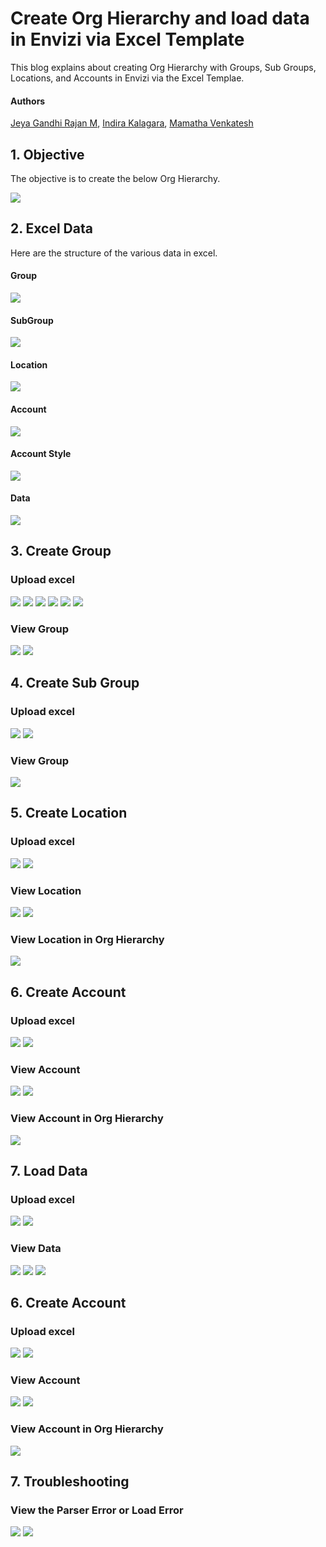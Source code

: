 # Create Org Hierarchy and load data in Envizi via Excel Template

This blog explains about creating Org Hierarchy with Groups, Sub Groups, Locations, and Accounts in Envizi via the Excel Templae. 

#### Authors
 [Jeya Gandhi Rajan M](https://community.ibm.com/community/user/envirintel/people/jeya-gandhi-rajan-m1), [Indira Kalagara](https://community.ibm.com/community/user/envirintel/people/indira-kumari-kalagara1), [Mamatha Venkatesh](https://community.ibm.com/community/user/envirintel/network/members/profile?UserKey=813a3553-d5cc-4b76-9970-ed40f865cb31)

## 1. Objective

The objective is to create the below Org Hierarchy.

<img src="images/09-target.png">

## 2. Excel Data 

Here are the structure of the various data in excel.

#### Group
<img src="images/10-excel-1.png">

#### SubGroup
<img src="images/10-excel-2.png">

#### Location
<img src="images/10-excel-3.png">

#### Account
<img src="images/10-excel-4.png">

#### Account Style
<img src="images/10-excel-5.png">

#### Data
<img src="images/10-excel-6.png">


## 3. Create Group

### Upload excel

<img src="images/11-group-11.png">

<img src="images/11-group-12.png">

<img src="images/11-group-13.png">

<img src="images/11-group-14.png">

<img src="images/11-group-15.png">

<img src="images/11-group-16.png">

### View Group

<img src="images/11-group-17.png">

<img src="images/11-group-18.png">

## 4. Create Sub Group

### Upload excel

<img src="images/12-subgroup-1.png">

<img src="images/12-subgroup-2.png">

### View Group

<img src="images/12-subgroup-3.png">

## 5. Create Location

### Upload excel

<img src="images/13-location-1.png">

<img src="images/13-location-2.png">

### View Location

<img src="images/13-location-3.png">

<img src="images/13-location-4.png">

### View Location in Org Hierarchy

<img src="images/13-location-5.png">

## 6. Create Account

### Upload excel

<img src="images/14-account-1.png">

<img src="images/14-account-2.png">

### View Account

<img src="images/14-account-3.png">

<img src="images/14-account-4.png">

### View Account in Org Hierarchy

<img src="images/14-account-5.png">

## 7. Load Data

### Upload excel

<img src="images/15-data-1.png">

<img src="images/15-data-2.png">

### View Data

<img src="images/15-data-3.png">

<img src="images/15-data-4.png">
<img src="images/15-data-5.png">

## 6. Create Account

### Upload excel

<img src="images/14-account-1.png">

<img src="images/14-account-2.png">

### View Account

<img src="images/14-account-3.png">

<img src="images/14-account-4.png">

### View Account in Org Hierarchy

<img src="images/14-account-5.png">

## 7. Troubleshooting

### View the Parser Error or Load Error

<img src="images/16-error-1.png">

<img src="images/16-error-2.png">
